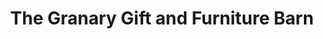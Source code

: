 ---
title: "The Granary Gift and Furniture Barn"
url: /findlay/the-granary-gift-and-furniture-barn/
shop: Möbel
---